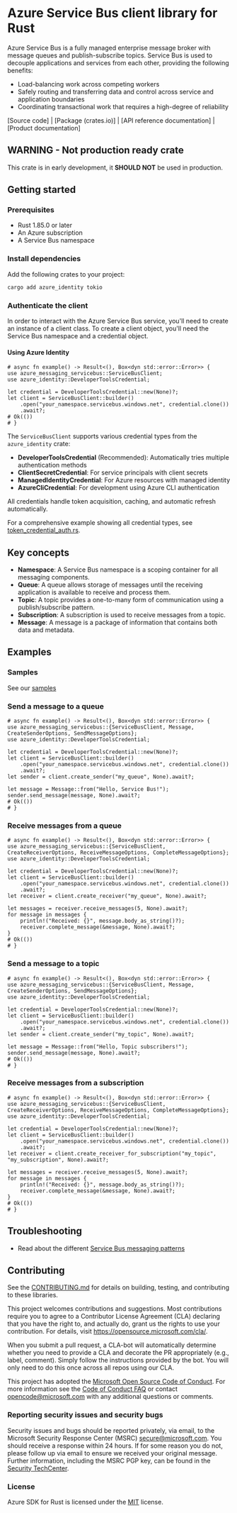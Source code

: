 <!-- cspell:words pwsh yourgroup westus servicebus checkpointing  -->

# Azure Service Bus client library for Rust

Azure Service Bus is a fully managed enterprise message broker with message queues and publish-subscribe topics. Service Bus is used to decouple applications and services from each other, providing the following benefits:

-   Load-balancing work across competing workers
-   Safely routing and transferring data and control across service and application boundaries
-   Coordinating transactional work that requires a high-degree of reliability

[Source code] | [Package (crates.io)] | [API reference documentation] | [Product documentation]

## WARNING - Not production ready crate

This crate is in early development, it **SHOULD NOT** be used in production.

## Getting started

### Prerequisites

-   Rust 1.85.0 or later
-   An Azure subscription
-   A Service Bus namespace

### Install dependencies

Add the following crates to your project:

```sh
cargo add azure_identity tokio
```

### Authenticate the client

In order to interact with the Azure Service Bus service, you'll need to create an instance of a client class. To create a client object, you'll need the Service Bus namespace and a credential object.

#### Using Azure Identity

```rust,no_run
# async fn example() -> Result<(), Box<dyn std::error::Error>> {
use azure_messaging_servicebus::ServiceBusClient;
use azure_identity::DeveloperToolsCredential;

let credential = DeveloperToolsCredential::new(None)?;
let client = ServiceBusClient::builder()
    .open("your_namespace.servicebus.windows.net", credential.clone())
    .await?;
# Ok(())
# }
```

The `ServiceBusClient` supports various credential types from the `azure_identity` crate:

-   **DeveloperToolsCredential** (Recommended): Automatically tries multiple authentication methods
-   **ClientSecretCredential**: For service principals with client secrets
-   **ManagedIdentityCredential**: For Azure resources with managed identity
-   **AzureCliCredential**: For development using Azure CLI authentication

All credentials handle token acquisition, caching, and automatic refresh automatically.

For a comprehensive example showing all credential types, see [token_credential_auth.rs](https://github.com/Azure/azure-sdk-for-rust/blob/main/sdk/servicebus/azure_messaging_servicebus/examples/token_credential_auth.rs).

## Key concepts

-   **Namespace**: A Service Bus namespace is a scoping container for all messaging components.
-   **Queue**: A queue allows storage of messages until the receiving application is available to receive and process them.
-   **Topic**: A topic provides a one-to-many form of communication using a publish/subscribe pattern.
-   **Subscription**: A subscription is used to receive messages from a topic.
-   **Message**: A message is a package of information that contains both data and metadata.

## Examples

### Samples

See our [samples]

### Send a message to a queue

```rust,no_run
# async fn example() -> Result<(), Box<dyn std::error::Error>> {
use azure_messaging_servicebus::{ServiceBusClient, Message, CreateSenderOptions, SendMessageOptions};
use azure_identity::DeveloperToolsCredential;

let credential = DeveloperToolsCredential::new(None)?;
let client = ServiceBusClient::builder()
    .open("your_namespace.servicebus.windows.net", credential.clone())
    .await?;
let sender = client.create_sender("my_queue", None).await?;

let message = Message::from("Hello, Service Bus!");
sender.send_message(message, None).await?;
# Ok(())
# }
```

### Receive messages from a queue

```rust,no_run
# async fn example() -> Result<(), Box<dyn std::error::Error>> {
use azure_messaging_servicebus::{ServiceBusClient, CreateReceiverOptions, ReceiveMessageOptions, CompleteMessageOptions};
use azure_identity::DeveloperToolsCredential;

let credential = DeveloperToolsCredential::new(None)?;
let client = ServiceBusClient::builder()
    .open("your_namespace.servicebus.windows.net", credential.clone())
    .await?;
let receiver = client.create_receiver("my_queue", None).await?;

let messages = receiver.receive_messages(5, None).await?;
for message in messages {
    println!("Received: {}", message.body_as_string()?);
    receiver.complete_message(&message, None).await?;
}
# Ok(())
# }
```

### Send a message to a topic

```rust,no_run
# async fn example() -> Result<(), Box<dyn std::error::Error>> {
use azure_messaging_servicebus::{ServiceBusClient, Message, CreateSenderOptions, SendMessageOptions};
use azure_identity::DeveloperToolsCredential;

let credential = DeveloperToolsCredential::new(None)?;
let client = ServiceBusClient::builder()
    .open("your_namespace.servicebus.windows.net", credential.clone())
    .await?;
let sender = client.create_sender("my_topic", None).await?;

let message = Message::from("Hello, Topic subscribers!");
sender.send_message(message, None).await?;
# Ok(())
# }
```

### Receive messages from a subscription

```rust,no_run
# async fn example() -> Result<(), Box<dyn std::error::Error>> {
use azure_messaging_servicebus::{ServiceBusClient, CreateReceiverOptions, ReceiveMessageOptions, CompleteMessageOptions};
use azure_identity::DeveloperToolsCredential;

let credential = DeveloperToolsCredential::new(None)?;
let client = ServiceBusClient::builder()
    .open("your_namespace.servicebus.windows.net", credential.clone())
    .await?;
let receiver = client.create_receiver_for_subscription("my_topic", "my_subscription", None).await?;

let messages = receiver.receive_messages(5, None).await?;
for message in messages {
    println!("Received: {}", message.body_as_string()?);
    receiver.complete_message(&message, None).await?;
}
# Ok(())
# }
```

## Troubleshooting

-   Read about the different [Service Bus messaging patterns]

## Contributing

See the [CONTRIBUTING.md] for details on building, testing, and contributing to these libraries.

This project welcomes contributions and suggestions. Most contributions require you to agree to a Contributor License Agreement (CLA) declaring that you have the right to, and actually do, grant us the rights to use your contribution. For details, visit <https://opensource.microsoft.com/cla/>.

When you submit a pull request, a CLA-bot will automatically determine whether you need to provide a CLA and decorate the PR appropriately (e.g., label, comment). Simply follow the instructions provided by the bot. You will only need to do this once across all repos using our CLA.

This project has adopted the [Microsoft Open Source Code of Conduct]. For more information see the [Code of Conduct FAQ] or contact <opencode@microsoft.com> with any additional questions or comments.

### Reporting security issues and security bugs

Security issues and bugs should be reported privately, via email, to the Microsoft Security Response Center (MSRC) <secure@microsoft.com>. You should receive a response within 24 hours. If for some reason you do not, please follow up via email to ensure we received your original message. Further information, including the MSRC PGP key, can be found in the [Security TechCenter](https://www.microsoft.com/msrc/faqs-report-an-issue).

### License

Azure SDK for Rust is licensed under the [MIT](https://github.com/Azure/azure-sdk-for-rust/blob/main/LICENSE.txt) license.

[CONTRIBUTING.md]: https://github.com/Azure/azure-sdk-for-rust/blob/main/CONTRIBUTING.md
[samples]: https://github.com/Azure/azure-sdk-for-rust/tree/main/sdk/servicebus/azure_messaging_servicebus/examples
[Service Bus messaging patterns]: https://docs.microsoft.com/azure/service-bus-messaging/
[Microsoft Open Source Code of Conduct]: https://opensource.microsoft.com/codeofconduct/
[Code of Conduct FAQ]: https://opensource.microsoft.com/codeofconduct/faq/
